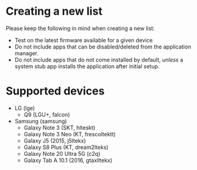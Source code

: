 # Creating a new list

Please keep the following in mind when creating a new list:
- Test on the latest firmware available for a given device
- Do not include apps that can be disabled/deleted from the application manager.
- Do not include apps that do not come installed by default, _unless_ a system stub app installs the application after
  initial setup.


# Supported devices

- LG (lge)
  - Q9 (LGU+, falcon)
- Samsung (samsung)
  - Galaxy Note 3 (SKT, hlteskt)
  - Galaxy Note 3 Neo (KT, frescoltektt)
  - Galaxy J5 (2015, j5ltekx)
  - Galaxy S8 Plus (KT, dream2lteks)
  - Galaxy Note 20 Ultra 5G (c2q)
  - Galaxy Tab A 10.1 (2016, gtaxlltekx)
